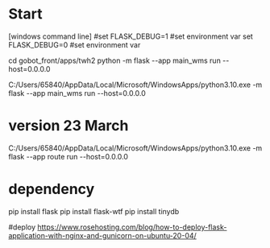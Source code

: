 # Start

[windows command line]
#set FLASK_DEBUG=1      #set environment var
set FLASK_DEBUG=0      #set environment var

cd gobot_front/apps/twh2 
python -m flask --app main_wms run --host=0.0.0.0

C:/Users/65840/AppData/Local/Microsoft/WindowsApps/python3.10.exe -m flask --app main_wms run --host=0.0.0.0

# version 23 March
C:/Users/65840/AppData/Local/Microsoft/WindowsApps/python3.10.exe -m flask --app route run --host=0.0.0.0



# dependency
pip install flask
pip install flask-wtf
pip install tinydb


#deploy 
https://www.rosehosting.com/blog/how-to-deploy-flask-application-with-nginx-and-gunicorn-on-ubuntu-20-04/